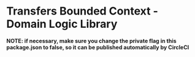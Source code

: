 # Transfers Bounded Context - Domain Logic Library

**NOTE: if necessary, make sure you change the private flag in this package.json to false, so it can be published
automatically by CircleCI** 

